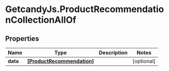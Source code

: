 # GetcandyJs.ProductRecommendationCollectionAllOf

## Properties

Name | Type | Description | Notes
------------ | ------------- | ------------- | -------------
**data** | [**[ProductRecommendation]**](ProductRecommendation.md) |  | [optional] 


